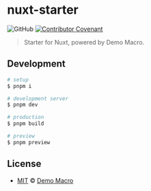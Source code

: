 # nuxt-starter

![GitHub](https://img.shields.io/github/license/DemoMacro/nuxt-starter)
[![Contributor Covenant](https://img.shields.io/badge/Contributor%20Covenant-2.1-4baaaa.svg)](https://www.contributor-covenant.org/version/2/1/code_of_conduct/)

> Starter for Nuxt, powered by Demo Macro.

## Development

```bash
# setup
$ pnpm i

# development server
$ pnpm dev

# production
$ pnpm build

# preview
$ pnpm preview
```

## License

- [MIT](LICENSE) &copy; [Demo Macro](https://imst.xyz/)
